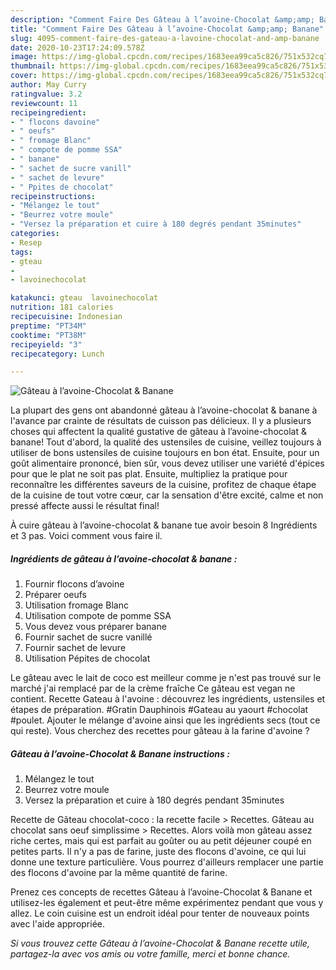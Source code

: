 ```yaml
---
description: "Comment Faire Des Gâteau à l’avoine-Chocolat &amp;amp; Banane"
title: "Comment Faire Des Gâteau à l’avoine-Chocolat &amp;amp; Banane"
slug: 4095-comment-faire-des-gateau-a-lavoine-chocolat-and-amp-banane
date: 2020-10-23T17:24:09.578Z
image: https://img-global.cpcdn.com/recipes/1683eea99ca5c826/751x532cq70/gateau-a-lavoine-chocolat-banane-photo-principale-de-la-recette.jpg
thumbnail: https://img-global.cpcdn.com/recipes/1683eea99ca5c826/751x532cq70/gateau-a-lavoine-chocolat-banane-photo-principale-de-la-recette.jpg
cover: https://img-global.cpcdn.com/recipes/1683eea99ca5c826/751x532cq70/gateau-a-lavoine-chocolat-banane-photo-principale-de-la-recette.jpg
author: May Curry
ratingvalue: 3.2
reviewcount: 11
recipeingredient:
- " flocons davoine"
- " oeufs"
- " fromage Blanc"
- " compote de pomme SSA"
- " banane"
- " sachet de sucre vanill"
- " sachet de levure"
- " Ppites de chocolat"
recipeinstructions:
- "Mélangez le tout"
- "Beurrez votre moule"
- "Versez la préparation et cuire à 180 degrés pendant 35minutes"
categories:
- Resep
tags:
- gteau
- 
- lavoinechocolat

katakunci: gteau  lavoinechocolat 
nutrition: 181 calories
recipecuisine: Indonesian
preptime: "PT34M"
cooktime: "PT38M"
recipeyield: "3"
recipecategory: Lunch

---
```



![Gâteau à l’avoine-Chocolat &amp; Banane](https://img-global.cpcdn.com/recipes/1683eea99ca5c826/751x532cq70/gateau-a-lavoine-chocolat-banane-photo-principale-de-la-recette.jpg)

La plupart des gens ont abandonné gâteau à l’avoine-chocolat &amp; banane à l'avance par crainte de résultats de cuisson pas délicieux. Il y a plusieurs choses qui affectent la qualité gustative de gâteau à l’avoine-chocolat &amp; banane! Tout d'abord, la qualité des ustensiles de cuisine, veillez toujours à utiliser de bons ustensiles de cuisine toujours en bon état. Ensuite, pour un goût alimentaire prononcé, bien sûr, vous devez utiliser une variété d'épices pour que le plat ne soit pas plat. Ensuite, multipliez la pratique pour reconnaître les différentes saveurs de la cuisine, profitez de chaque étape de la cuisine de tout votre cœur, car la sensation d'être excité, calme et non pressé affecte aussi le résultat final!

<!--inarticleads1-->

À cuire gâteau à l’avoine-chocolat &amp; banane tue avoir besoin 8 Ingrédients et 3 pas. Voici comment vous faire il.

##### Ingrédients de gâteau à l’avoine-chocolat &amp; banane :

1. Fournir  flocons d’avoine
1. Préparer  oeufs
1. Utilisation  fromage Blanc
1. Utilisation  compote de pomme SSA
1. Vous devez vous préparer  banane
1. Fournir  sachet de sucre vanillé
1. Fournir  sachet de levure
1. Utilisation  Pépites de chocolat


Le gâteau avec le lait de coco est meilleur comme je n&#39;est pas trouvé sur le marché j&#39;ai remplacé par de la crème fraîche Ce gâteau est vegan ne contient. Recette Gateau à l&#39;avoine : découvrez les ingrédients, ustensiles et étapes de préparation. #Gratin Dauphinois #Gateau au yaourt #chocolat #poulet. Ajouter le mélange d&#39;avoine ainsi que les ingrédients secs (tout ce qui reste). Vous cherchez des recettes pour gâteau à la farine d&#39;avoine ? 

<!--inarticleads2-->

##### Gâteau à l’avoine-Chocolat &amp; Banane instructions :

1. Mélangez le tout
1. Beurrez votre moule
1. Versez la préparation et cuire à 180 degrés pendant 35minutes


Recette de Gâteau chocolat-coco : la recette facile &gt; Recettes. Gâteau au chocolat sans oeuf simplissime &gt; Recettes. Alors voilà mon gâteau assez riche certes, mais qui est parfait au goûter ou au petit déjeuner coupé en petites parts. Il n&#39;y a pas de farine, juste des flocons d&#39;avoine, ce qui lui donne une texture particulière. Vous pourrez d&#39;ailleurs remplacer une partie des flocons d&#39;avoine par la même quantité de farine. 

<!--inarticleads1-->

<p>
Prenez ces concepts de recettes Gâteau à l’avoine-Chocolat &amp; Banane et utilisez-les également et peut-être même expérimentez pendant que vous y allez. Le coin cuisine est un endroit idéal pour tenter de nouveaux points avec l'aide appropriée.
</p>

<p>
<i>Si vous trouvez cette Gâteau à l’avoine-Chocolat &amp; Banane recette utile, partagez-la avec vos amis ou votre famille, merci et bonne chance.</i>
</p>
